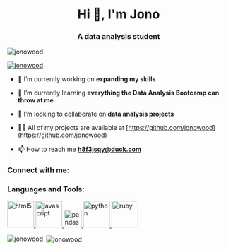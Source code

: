 <h1 align="center">Hi 👋, I'm Jono</h1>
<h3 align="center">A data analysis student</h3>

<p align="left"> <img src="https://komarev.com/ghpvc/?username=jonowood&label=Profile%20views&color=0e75b6&style=flat" alt="jonowood" /> </p>

<p align="left"> <a href="https://github.com/ryo-ma/github-profile-trophy"><img src="https://github-profile-trophy.vercel.app/?username=jonowood" alt="jonowood" /></a> </p>

- 🔭 I’m currently working on **expanding my skills**

- 🌱 I’m currently learning **everything the Data Analysis Bootcamp can throw at me**

- 👯 I’m looking to collaborate on **data analysis projects**

- 👨‍💻 All of my projects are available at [https://github.com/jonowood](https://github.com/jonowood)

- 📫 How to reach me **h8f3jsqy@duck.com**

<h3 align="left">Connect with me:</h3>
<p align="left">
</p>

<h3 align="left">Languages and Tools:</h3>
<p align="left"> <a href="https://www.w3.org/html/" target="_blank" rel="noreferrer"> <img src="https://raw.githubusercontent.com/devicons/devicon/master/icons/html5/html5-original-wordmark.svg" alt="html5" width="60" height="60"/> </a> <a href="https://developer.mozilla.org/en-US/docs/Web/JavaScript" target="_blank" rel="noreferrer"> <img src="https://raw.githubusercontent.com/devicons/devicon/master/icons/javascript/javascript-original.svg" alt="javascript" width="60" height="60"/> </a> <a href="https://pandas.pydata.org/" target="_blank" rel="noreferrer"> <img src="https://raw.githubusercontent.com/devicons/devicon/2ae2a900d2f041da66e950e4d48052658d850630/icons/pandas/pandas-original.svg" alt="pandas" width="40" height="40"/> </a> <a href="https://www.python.org" target="_blank" rel="noreferrer"> <img src="https://raw.githubusercontent.com/devicons/devicon/master/icons/python/python-original.svg" alt="python" width="60" height="60"/> </a> <a href="https://www.ruby-lang.org/en/" target="_blank" rel="noreferrer"> <img src="https://raw.githubusercontent.com/devicons/devicon/master/icons/ruby/ruby-original.svg" alt="ruby" width="60" height="60"/> </a> </p>

<p><img align="left" src="https://github-readme-stats.vercel.app/api/top-langs?username=jonowood&show_icons=true&locale=en&layout=compact" alt="jonowood" /></p>

<p>&nbsp;<img align="center" src="https://github-readme-stats.vercel.app/api?username=jonowood&show_icons=true&locale=en" alt="jonowood" /></p>
